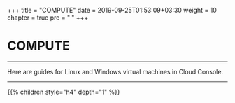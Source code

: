 +++
title = "COMPUTE"
date = 2019-09-25T01:53:09+03:30
weight = 10
chapter = true
pre = "<b>      </b>"
+++

# **COMPUTE**
____
Here are guides for Linux and Windows virtual machines in Cloud Console.
____

{{% children style="h4" depth="1" %}}



